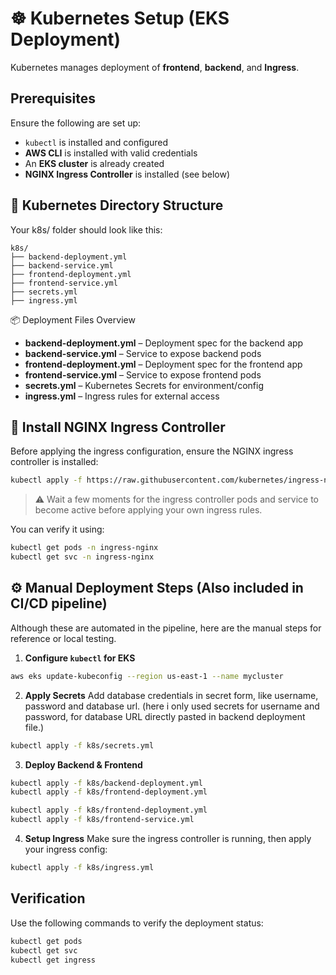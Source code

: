 # ☸️ Kubernetes Setup (EKS Deployment)

Kubernetes manages deployment of **frontend**, **backend**, and **Ingress**.


## Prerequisites
Ensure the following are set up:
- `kubectl` is installed and configured
- **AWS CLI** is installed with valid credentials
- An **EKS cluster** is already created
- **NGINX Ingress Controller** is installed (see below)


## 📁 Kubernetes Directory Structure
Your k8s/ folder should look like this:
```
k8s/
├── backend-deployment.yml          
├── backend-service.yml     
├── frontend-deployment.yml  
├── frontend-service.yml  
├── secrets.yml 
├── ingress.yml      
```

📦 Deployment Files Overview

- **backend-deployment.yml** – Deployment spec for the backend app
- **backend-service.yml** – Service to expose backend pods
- **frontend-deployment.yml** – Deployment spec for the frontend app
- **frontend-service.yml** – Service to expose frontend pods
- **secrets.yml** – Kubernetes Secrets for environment/config
- **ingress.yml** – Ingress rules for external access


## 🚀 Install NGINX Ingress Controller
Before applying the ingress configuration, ensure the NGINX ingress controller is installed:
```bash
kubectl apply -f https://raw.githubusercontent.com/kubernetes/ingress-nginx/main/deploy/static/provider/cloud/deploy.yaml

```
> ⚠️ Wait a few moments for the ingress controller pods and service to become active before applying your own ingress rules.

You can verify it using:
```bash
kubectl get pods -n ingress-nginx
kubectl get svc -n ingress-nginx
```

## ⚙️ Manual Deployment Steps (Also included in CI/CD pipeline)
Although these are automated in the pipeline, here are the manual steps for reference or local testing.

1. **Configure `kubectl` for EKS**
```bash
aws eks update-kubeconfig --region us-east-1 --name mycluster
```

2. **Apply Secrets**
Add database credentials in secret form, like username, password and database url. (here i only used secrets for username and password, for database URL directly pasted in backend deployment file.)
```bash
kubectl apply -f k8s/secrets.yml
```

3. **Deploy Backend & Frontend**
```bash
kubectl apply -f k8s/backend-deployment.yml
kubectl apply -f k8s/frontend-deployment.yml

kubectl apply -f k8s/frontend-deployment.yml
kubectl apply -f k8s/frontend-service.yml
```

4. **Setup Ingress**
Make sure the ingress controller is running, then apply your ingress config:
```bash
kubectl apply -f k8s/ingress.yml
```

## Verification
Use the following commands to verify the deployment status:
```bash
kubectl get pods
kubectl get svc
kubectl get ingress
```



<!-- ## Best Practices

- Use Helm charts for templated and repeatable deployments

- Store sensitive data securely using Kubernetes Secrets or AWS Secrets Manager.

- Implement Horizontal Pod Autoscaler (HPA) to handle traffic spikes.

- Set up PodDisruptionBudgets to ensure high availability during maintenance or updates. -->